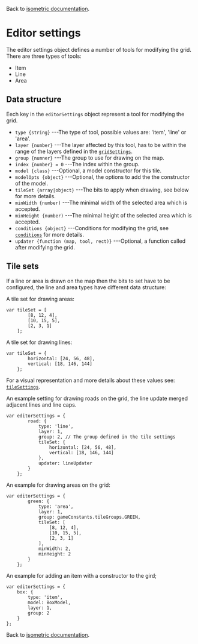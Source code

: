 Back to [isometric documentation](readme.md).

# Editor settings

The editor settings object defines a number of tools for modifying the grid.
There are three types of tools:

+ Item
+ Line
+ Area

## Data structure

Eech key in the `editorSettings` object represent a tool for modifying the grid.

 + `type {string}` ---The type of tool, possible values are: 'item', 'line' or 'area'.
 + `layer {number}` ---The layer affected by this tool, has to be within the range of the layers defined in the [`gridSettings`](grid.md).
 + `group {numner}` ---The group to use for drawing on the map.
 + `index {number} = 0` ---The index within the group.
 + `model {class}` ---Optional, a model constructor for this tile.
 + `modelOpts {object}` ---Optional, the options to add the the constructor of the model.
 + `tileSet {array|object}` ---The bits to apply when drawing, see below for more details.
 + `minWidth {number)` ---The minimal width of the selected area which is accepted.
 + `minHeight {number)` ---The minimal height of the selected area which is accepted.
 + `conditions {object}` ---Conditions for modifying the grid, see [`conditions`](conditions.md) for more details.
 + `updater {function (map, tool, rect)}` ---Optional, a function called after modifying the grid.

## Tile sets

If a line or area is drawn on the map then the bits to set have to be configured, the line and area types have different data structure:

A tile set for drawing areas:
~~~
var tileSet = [
		[8, 12, 4],
		[10, 15, 5],
		[2, 3, 1]
	];
~~~

A tile set for drawing lines:
~~~
var tileSet = {
		horizontal: [24, 56, 48],
		vertical: [18, 146, 144]
	};
~~~

For a visual representation and more details about these values see: [`tileSettings`](tileSettings.md).

An example setting for drawing roads on the grid, the line update merged adjacent lines and line caps.
~~~
var editorSettings = {
		road: {
			type: 'line',
			layer: 1,
			group: 2, // The group defined in the tile settings
			tileSet: {
				horizontal: [24, 56, 48],
				vertical: [18, 146, 144]
			},
			updater: lineUpdater
		}
	};
~~~

An example for drawing areas on the grid:
~~~
var editorSettings = {
		green: {
			type: 'area',
			layer: 1,
			group: gameConstants.tileGroups.GREEN,
			tileSet: [
				[8, 12, 4],
				[10, 15, 5],
				[2, 3, 1]
			],
			minWidth: 2,
			minHeight: 2
		}
	};
~~~

An example for adding an item with a constructor to the gird;
~~~
var editorSettings = {
	box: {
		type: 'item',
		model: BoxModel,
		layer: 1,
		group: 2
	}
};
~~~

Back to [isometric documentation](readme.md).